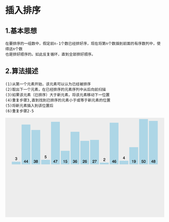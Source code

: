 # 插入排序

## 1.基本思想
	在要排序的一组数中，假定前n-1个数已经排好序，现在将第n个数插到前面的有序数列中，使得这n个数
	也是排好顺序的。如此反复循环，直到全部排好顺序。
 ## 2.算法描述
 
 	(1)从第一个元素开始，该元素可以认为已经被排序
 	(2)取出下一个元素，在已经排序的元素序列中从后向前扫描
 	(3)如果该元素（已排序）大于新元素，将该元素移动下一位置
 	(4)重复步骤3,直到找到已排序的元素小于或等于新元素的位置
 	(5)将新元素插入到该位置后
 	(6)重复步骤2-5
![image](https://github.com/williamzhang11/fastAlgorithm/blob/master/src/main/java/com/xiu/fastAlgorithm/insertionsort/image/insertionsort.gif)
 	
 	
 	
 	
 	
 	
 	
 	
 	
 	
 	
 	
 	
 	
 	
 	
 	
 	
 	
 	
 	
 	
 	
 	
 	
 	
 	
 	
 	
 	
 	
 	
 	
 	
 	
 	
 	
 	
 	
 	